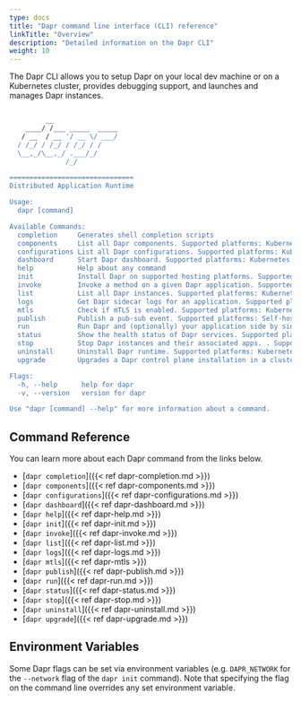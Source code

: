 ```yaml
---
type: docs
title: "Dapr command line interface (CLI) reference"
linkTitle: "Overview"
description: "Detailed information on the Dapr CLI"
weight: 10
---
```


The Dapr CLI allows you to setup Dapr on your local dev machine or on a Kubernetes cluster, provides debugging support, and launches and manages Dapr instances.

```bash

         __                
    ____/ /___ _____  _____
   / __  / __ '/ __ \/ ___/
  / /_/ / /_/ / /_/ / /    
  \__,_/\__,_/ .___/_/     
              /_/            

===============================
Distributed Application Runtime

Usage:
  dapr [command]

Available Commands:
  completion     Generates shell completion scripts
  components     List all Dapr components. Supported platforms: Kubernetes
  configurations List all Dapr configurations. Supported platforms: Kubernetes
  dashboard      Start Dapr dashboard. Supported platforms: Kubernetes and self-hosted
  help           Help about any command
  init           Install Dapr on supported hosting platforms. Supported platforms: Kubernetes and self-hosted
  invoke         Invoke a method on a given Dapr application. Supported platforms: Self-hosted
  list           List all Dapr instances. Supported platforms: Kubernetes and self-hosted
  logs           Get Dapr sidecar logs for an application. Supported platforms: Kubernetes
  mtls           Check if mTLS is enabled. Supported platforms: Kubernetes
  publish        Publish a pub-sub event. Supported platforms: Self-hosted
  run            Run Dapr and (optionally) your application side by side. Supported platforms: Self-hosted
  status         Show the health status of Dapr services. Supported platforms: Kubernetes
  stop           Stop Dapr instances and their associated apps. . Supported platforms: Self-hosted
  uninstall      Uninstall Dapr runtime. Supported platforms: Kubernetes and self-hosted
  upgrade        Upgrades a Dapr control plane installation in a cluster. Supported platforms: Kubernetes

Flags:
  -h, --help      help for dapr
  -v, --version   version for dapr

Use "dapr [command] --help" for more information about a command.
```

## Command Reference

You can learn more about each Dapr command from the links below.

 - [`dapr completion`]({{< ref dapr-completion.md >}})
 - [`dapr components`]({{< ref dapr-components.md >}})
 - [`dapr configurations`]({{< ref dapr-configurations.md >}})
 - [`dapr dashboard`]({{< ref dapr-dashboard.md >}})
 - [`dapr help`]({{< ref dapr-help.md >}})
 - [`dapr init`]({{< ref dapr-init.md >}})
 - [`dapr invoke`]({{< ref dapr-invoke.md >}})
 - [`dapr list`]({{< ref dapr-list.md >}})
 - [`dapr logs`]({{< ref dapr-logs.md >}})
 - [`dapr mtls`]({{< ref dapr-mtls >}})
 - [`dapr publish`]({{< ref dapr-publish.md >}})
 - [`dapr run`]({{< ref dapr-run.md >}})
 - [`dapr status`]({{< ref dapr-status.md >}})
 - [`dapr stop`]({{< ref dapr-stop.md >}})
 - [`dapr uninstall`]({{< ref dapr-uninstall.md >}})
 - [`dapr upgrade`]({{< ref dapr-upgrade.md >}})

## Environment Variables

Some Dapr flags can be set via environment variables (e.g. `DAPR_NETWORK` for the `--network` flag of the `dapr init` command). Note that specifying the flag on the command line overrides any set environment variable.